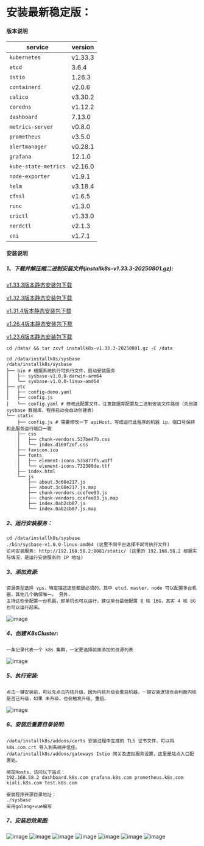 安装最新稳定版：
===============
#### 版本说明

| service              | version |
|----------------------|---------|
| `kubernetes`         | v1.33.3 |
| `etcd`               | 3.6.4   |
| `istio`              | 1.26.3  |
| `containerd`         | v2.0.6  |
| `calico`             | v3.30.2 |
| `coredns`            | v1.12.2 |
| `dashboard`          | 7.13.0  |
| `metrics-server`     | v0.8.0  |
| `prometheus`         | v3.5.0  |
| `alertmanager`       | v0.28.1 |
| `grafana`            | 12.1.0  |
| `kube-state-metrics` | v2.16.0 |
| `node-exporter`      | v1.9.1  |
| `helm`               | v3.18.4 |
| `cfssl`              | v1.6.5  |
| `runc`               | v1.3.0  |
| `crictl`             | v1.33.0 |
| `nerdctl`            | v2.1.3  |
| `cni`                | v1.7.1  |

#### 安装说明

##### 1、下载并解压缩二进制安装文件(installk8s-v1.33.3-20250801.gz):
[v1.33.3版本静态安装包下载](https://pan.baidu.com/s/17ObTIQ-VafuramHc7I9L-g?pwd=k8ef)

[v1.32.3版本静态安装包下载](https://pan.baidu.com/s/1OuwYBsirXzZL-kJJdBrocQ?pwd=dznm)

[v1.31.4版本静态安装包下载](https://pan.baidu.com/s/1TOqKINTELq2qpxHfOSJuzw?pwd=ap6v)

[v1.26.4版本静态安装包下载](https://pan.baidu.com/s/1Q5XaSDyCKzkT_mtJcOV5dA?pwd=mv7n)

[v1.23.6版本静态安装包下载](https://pan.baidu.com/s/1kJ4vc9yMrskW-UyXXZ2Hng?pwd=hc3a)
```
cd /data/ && tar zxvf installk8s-v1.33.3-20250801.gz -C /data

cd /data/installk8s/sysbase
/data/installk8s/sysbase
├── bin # 根据系统执行可执行文件，启动安装服务
│   ├── sysbase-v1.0.0-darwin-arm64
│   └── sysbase-v1.0.0-linux-amd64
├── etc
│   ├── config-demo.yaml
│   ├── config.js
│   └── config.yaml # 修改此配置文件，注意数据库配置及二进制安装文件路径（先创建 sysbase 数据库，程序启动会自动创建表）
└── static
    ├── config.js # 需要修改一下 apiHost，写成运行此程序的机器 ip，端口号保持和此服务运行端口一致
    ├── css
    │   ├── chunk-vendors.537be47b.css
    │   └── index.d169f2ef.css
    ├── favicon.ico
    ├── fonts
    │   ├── element-icons.535877f5.woff
    │   └── element-icons.732389de.ttf
    ├── index.html
    └── js
        ├── about.3c68e217.js
        ├── about.3c68e217.js.map
        ├── chunk-vendors.ccefee03.js
        ├── chunk-vendors.ccefee03.js.map
        ├── index.0ab2cb87.js
        └── index.0ab2cb87.js.map
```

##### 2、运行安装服务：
```
cd /data/installk8s/sysbase
./bin/sysbase-v1.0.0-linux-amd64 (这里不同平台选择不同可执行文件) 
访问安装服务: http://192.168.58.2:8081/static/ (这里的 192.168.58.2 根据实际情况，是运行安装服务的 IP 地址)
```

##### 3、添加资源:
```
资源类型选择 vps，特定描述这些都是必须的，其中 etcd、master、node 可以配置多台机器，其他几个确保唯一， 另外，
支持这些全配置一台机器，即单机也可以运行，建议单台最低配置 8 核 16G，其实 4 核 8G 也可以运行起来。
```
![image](/images/install_resource.jpeg)


##### 4、创建 K8sCluster:
```
一条记录代表一个 k8s 集群，一定要选择前面添加的资源列表
```
![image](/images/install_k8scluster.jpeg)

##### 5、执行安装:
```
点击一键安装前，可以先点击内核升级，因为内核升级会重启机器，一键安装逻辑也会判断内核是否已升级，如果 未升级，也会触发升级、重启。
```
![image](/images/install_install.jpeg)

##### 6、安装后重要目录说明:
```
/data/installk8s/addons/certs 安装过程中生成的 TLS 证书文件，可以将 k8s.com.crt 导入到系统并信任。
/data/installk8s/addons/gateways Istio 网关及虚拟服务设置，这里是站点入口配置处。

绑定Hosts，访问以下站点：
192.168.58.2 dashboard.k8s.com grafana.k8s.com prometheus.k8s.com kiali.k8s.com test.k8s.com

安装程序开源目录地址：
./sysbase
采用golang+vue编写
```

##### 7、安装后效果图:
![image](/images/instsall_example1.jpeg)
![image](/images/instsall_example2.jpeg)
![image](/images/instsall_example3.jpeg)
![image](/images/instsall_example4.jpeg)
![image](/images/instsall_example5.jpeg)
![image](/images/instsall_example6.jpeg)
![image](/images/instsall_example7.jpeg)
